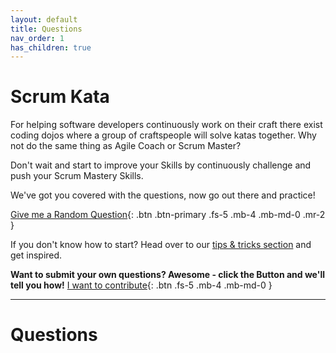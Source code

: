 ```yaml
---
layout: default
title: Questions
nav_order: 1
has_children: true
---
```


# Scrum Kata
For helping software developers continuously work on their craft there exist coding dojos where a group of craftspeople will solve katas together.
Why not do the same thing as Agile Coach or Scrum Master?

Don't wait and start to improve your Skills by continuously challenge and push your Scrum Mastery Skills.

We've got you covered with the questions, now go out there and practice!

[Give me a Random Question](/random.html){: .btn .btn-primary .fs-5 .mb-4 .mb-md-0 .mr-2 }


If you don't know how to start? Head over to our [tips & tricks section](/scrum-questions/tips_tricks) and get inspired.

**Want to submit your own questions? Awesome - click the Button and we'll tell you how!**
[I want to contribute](/scrum-questions/contribute){: .btn .fs-5 .mb-4 .mb-md-0 }

---
# Questions